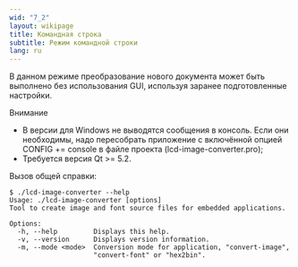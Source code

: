 ```yaml
---
wid: "7_2"
layout: wikipage
title: Командная строка
subtitle: Режим командной строки
lang: ru
---
```

В данном режиме преобразование нового документа может быть выполнено без использования GUI, используя заранее подготовленные настройки.

Внимание

  *  В версии для Windows не выводятся сообщения в консоль. Если они необходимы, надо пересобрать приложение с включённой опцией CONFIG += console в файле проекта (lcd-image-converter.pro);
  *  Требуется версия Qt >= 5.2.

Вызов общей справки:

```
$ ./lcd-image-converter --help
Usage: ./lcd-image-converter [options]
Tool to create image and font source files for embedded applications.

Options:
  -h, --help         Displays this help.
  -v, --version      Displays version information.
  -m, --mode <mode>  Conversion mode for application, "convert-image",
                     "convert-font" or "hex2bin".
```